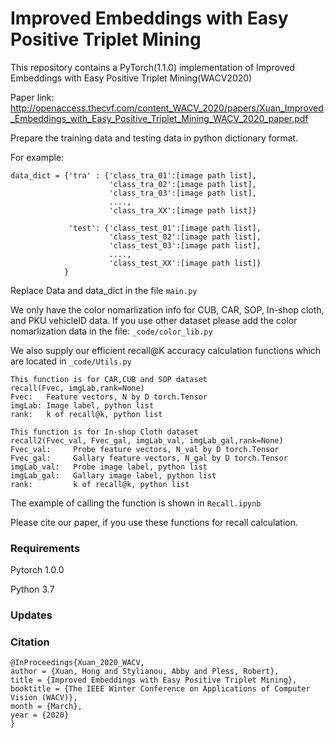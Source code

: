# Improved Embeddings with Easy Positive Triplet Mining

This repository contains a PyTorch(1.1.0) implementation of Improved Embeddings with Easy Positive Triplet Mining(WACV2020)

Paper link: http://openaccess.thecvf.com/content_WACV_2020/papers/Xuan_Improved_Embeddings_with_Easy_Positive_Triplet_Mining_WACV_2020_paper.pdf

Prepare the training data and testing data in python dictionary format. 

For example:
```
data_dict = {'tra' : {'class_tra_01':[image path list],
                      'class_tra_02':[image path list],
                      'class_tra_03':[image path list],
                      ....,
                      'class_tra_XX':[image path list]}
                 
             'test': {'class_test_01':[image path list],
                      'class_test_02':[image path list],
                      'class_test_03':[image path list],
                      ....,
                      'class_test_XX':[image path list]}
            }
```
                 

Replace Data and data_dict in the file ```main.py```

We only have the color nomarlization info for CUB, CAR, SOP, In-shop cloth, and PKU vehicleID data. If you use other dataset please add the color nomarlization data in the file: ```_code/color_lib.py```

We also supply our efficient recall@K accuracy calculation functions which are located in ```_code/Utils.py```

```
This function is for CAR,CUB and SOP dataset
recall(Fvec, imgLab,rank=None) 
Fvec:   Feature vectors, N by D torch.Tensor
imgLab: Image label, python list
rank:   k of recall@k, python list

This function is for In-shop Cloth dataset
recall2(Fvec_val, Fvec_gal, imgLab_val, imgLab_gal,rank=None) 
Fvec_val:     Probe feature vectors, N_val by D torch.Tensor
Fvec_gal:     Gallary feature vectors, N_gal by D torch.Tensor
imgLab_val:   Probe image label, python list
imgLab_gal:   Gallary image label, python list
rank:         k of recall@k, python list
```

The example of calling the function is shown in  ```Recall.ipynb```

Please cite our paper, if you use these functions for recall calculation.

### Requirements
Pytorch 1.0.0

Python 3.7

### Updates

### Citation
```
@InProceedings{Xuan_2020_WACV,
author = {Xuan, Hong and Stylianou, Abby and Pless, Robert},
title = {Improved Embeddings with Easy Positive Triplet Mining},
booktitle = {The IEEE Winter Conference on Applications of Computer Vision (WACV)},
month = {March},
year = {2020}
}
```
